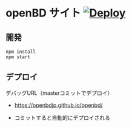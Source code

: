 # openBD サイト [![Deploy](https://github.com/openBDJP/openbd/actions/workflows/gh-pages.yml/badge.svg)](https://github.com/openBDJP/openbd/actions/workflows/gh-pages.yml)

## 開発

```
npm install
npm start
```

## デプロイ

デバッグURL（masterコミットでデプロイ）
- https://openbdjp.github.io/openbd/

- コミットすると自動的にデプロイされる